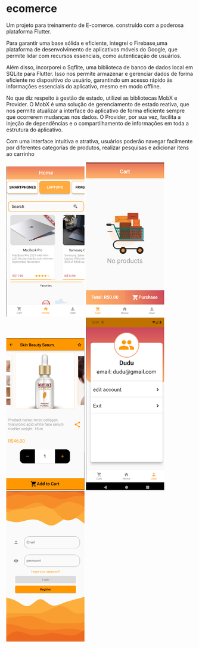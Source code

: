 # ecomerce

Um projeto para treinamento de E-comerce.
construído com a poderosa plataforma Flutter.

Para garantir uma base sólida e eficiente, integrei o Firebase,uma plataforma de desenvolvimento de 
aplicativos móveis do Google, que permite lidar com recursos essenciais, como autenticação de usuários.

Além disso, incorporei o Sqflite, uma biblioteca de banco de dados local em SQLite para Flutter. 
Isso nos permite armazenar e gerenciar dados de forma eficiente no dispositivo do usuário, 
garantindo um acesso rápido às informações essenciais do aplicativo, mesmo em modo offline.

No que diz respeito à gestão de estado, utilizei as bibliotecas MobX e Provider. 
O MobX é uma solução de gerenciamento de estado reativa, que nos permite atualizar 
a interface do aplicativo de forma eficiente sempre que ocorrerem mudanças nos dados. 
O Provider, por sua vez, facilita a injeção de dependências e o compartilhamento de 
informações em toda a estrutura do aplicativo.

Com uma interface intuitiva e atrativa, usuários poderão navegar facilmente por diferentes
categorias de produtos, realizar pesquisas e adicionar itens ao carrinho

<img src="assets/img/1.png" width="210">
<img src="assets/img/2.png" width="210">
<img src="assets/img/3.png" width="210">
<img src="assets/img/4.png" width="210">
<img src="assets/img/5.png" width="210">
